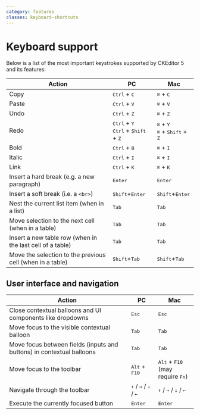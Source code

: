 ```yaml
---
category: features
classes: keyboard-shortcuts
---
```


# Keyboard support

Below is a list of the most important keystrokes supported by CKEditor 5 and its features:

| Action | PC | Mac |
|-----|---|-----|
| Copy | <kbd>Ctrl</kbd> + <kbd>C</kbd> | <kbd>⌘</kbd> + <kbd>C</kbd> |
| Paste | <kbd>Ctrl</kbd> + <kbd>V</kbd> | <kbd>⌘</kbd> + <kbd>V</kbd> |
| Undo | <kbd>Ctrl</kbd> + <kbd>Z</kbd> | <kbd>⌘</kbd> + <kbd>Z</kbd> |
| Redo | <kbd>Ctrl</kbd> + <kbd>Y</kbd> <br> <kbd>Ctrl</kbd> + <kbd>Shift</kbd> + <kbd>Z</kbd>  | <kbd>⌘</kbd> + <kbd>Y</kbd> <br> <kbd>⌘</kbd> + <kbd>Shift</kbd> + <kbd>Z</kbd> |
| Bold | <kbd>Ctrl</kbd> + <kbd>B</kbd> | <kbd>⌘</kbd> + <kbd>I</kbd> |
| Italic | <kbd>Ctrl</kbd> + <kbd>I</kbd> | <kbd>⌘</kbd> + <kbd>I</kbd> |
| Link | <kbd>Ctrl</kbd> + <kbd>K</kbd> | <kbd>⌘</kbd> + <kbd>K</kbd> |
| Insert a hard break (e.g. a new paragraph) | <kbd>Enter</kbd> | <kbd>Enter</kbd> |
| Insert a soft break (i.e. a `<br>`) | <kbd>Shift</kbd>+<kbd>Enter</kbd> | <kbd>Shift</kbd>+<kbd>Enter</kbd> |
| Nest the current list item (when in a list) | <kbd>Tab</kbd> | <kbd>Tab</kbd> |
| Move selection to the next cell (when in a table) | <kbd>Tab</kbd> | <kbd>Tab</kbd> |
| Insert a new table row (when in the last cell of a table) | <kbd>Tab</kbd> | <kbd>Tab</kbd> |
| Move the selection to the previous cell (when in a table) | <kbd>Shift</kbd>+<kbd>Tab</kbd> | <kbd>Shift</kbd>+<kbd>Tab</kbd> |

## User interface and navigation

| Action | PC | Mac |
|-----|---|-----|
| Close contextual balloons and UI components like dropdowns | <kbd>Esc</kbd> | <kbd>Esc</kbd> |
| Move focus to the visible contextual balloon | <kbd>Tab</kbd> | <kbd>Tab</kbd> |
| Move focus between fields (inputs and buttons) in contextual balloons | <kbd>Tab</kbd> | <kbd>Tab</kbd> |
| Move focus to the toolbar | <kbd>Alt</kbd> + <kbd>F10</kbd> | <kbd>Alt</kbd> + <kbd>F10</kbd> <br> (may require <kbd>Fn</kbd>) |
| Navigate through the toolbar | <kbd>↑</kbd> / <kbd>→</kbd> / <kbd>↓</kbd> / <kbd>←</kbd> | <kbd>↑</kbd> / <kbd>→</kbd> / <kbd>↓</kbd> / <kbd>←</kbd> |
| Execute the currently focused button | <kbd>Enter</kbd> | <kbd>Enter</kbd> |

<style>
.keyboard-shortcuts th {
	text-align: center;
}
.keyboard-shortcuts td:nth-of-type(1) {
	text-align: right;
}
.keyboard-shortcuts td:nth-of-type(2), .keyboard-shortcuts td:nth-of-type(3) {
	width: 30%;
}
</style>
